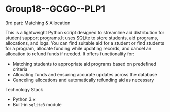 # Group18--GCGO--PLP1
3rd part:
    Matching & Allocation 

This is a lightweight Python script designed to streamline aid distribution for student support programs.It uses SQLite to store students, aid programs, allocations, and logs. You can find suitable aid for a student or find students for a program, allocate funding while updating records, and cancel an allocation to refund funds if needed.
 It offers functionality for:

- Matching students to appropriate aid programs based on predefined criteria
- Allocating funds and ensuring accurate updates across the database
- Canceling allocations and automatically refunding aid as necessary

Technology Stack
- Python 3.x
- Built-in `sqlite3` module

